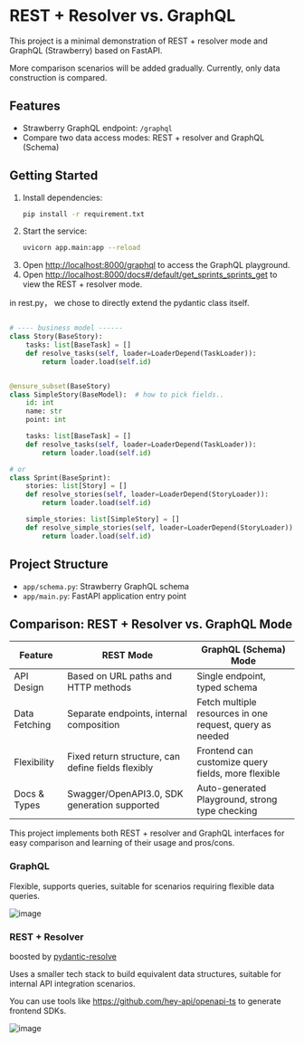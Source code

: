 # REST + Resolver vs. GraphQL

This project is a minimal demonstration of REST + resolver mode and GraphQL (Strawberry) based on FastAPI.

More comparison scenarios will be added gradually. Currently, only data construction is compared.

## Features

- Strawberry GraphQL endpoint: `/graphql`
- Compare two data access modes: REST + resolver and GraphQL (Schema)

## Getting Started

1. Install dependencies:
   ```sh
   pip install -r requirement.txt
   ```
2. Start the service:
   ```sh
   uvicorn app.main:app --reload
   ```
3. Open [http://localhost:8000/graphql](http://localhost:8000/graphql) to access the GraphQL playground.
4. Open [http://localhost:8000/docs#/default/get_sprints_sprints_get](http://localhost:8000/docs#/default/get_sprints_sprints_get) to view the REST + resolver mode.

in rest.py， we chose to directly extend the pydantic class itself.

```python

# ---- business model ------
class Story(BaseStory):
    tasks: list[BaseTask] = []
    def resolve_tasks(self, loader=LoaderDepend(TaskLoader)):
        return loader.load(self.id)


@ensure_subset(BaseStory)
class SimpleStory(BaseModel):  # how to pick fields..
    id: int
    name: str
    point: int

    tasks: list[BaseTask] = []
    def resolve_tasks(self, loader=LoaderDepend(TaskLoader)):
        return loader.load(self.id)

# or
class Sprint(BaseSprint):
    stories: list[Story] = []
    def resolve_stories(self, loader=LoaderDepend(StoryLoader)):
        return loader.load(self.id)

    simple_stories: list[SimpleStory] = []
    def resolve_simple_stories(self, loader=LoaderDepend(StoryLoader)):
        return loader.load(self.id)
```

## Project Structure

- `app/schema.py`: Strawberry GraphQL schema
- `app/main.py`: FastAPI application entry point

## Comparison: REST + Resolver vs. GraphQL Mode

| Feature       | REST Mode                                          | GraphQL (Schema) Mode                                    |
| ------------- | -------------------------------------------------- | -------------------------------------------------------- |
| API Design    | Based on URL paths and HTTP methods                | Single endpoint, typed schema                            |
| Data Fetching | Separate endpoints, internal composition           | Fetch multiple resources in one request, query as needed |
| Flexibility   | Fixed return structure, can define fields flexibly | Frontend can customize query fields, more flexible       |
| Docs & Types  | Swagger/OpenAPI3.0, SDK generation supported       | Auto-generated Playground, strong type checking          |

This project implements both REST + resolver and GraphQL interfaces for easy comparison and learning of their usage and pros/cons.

### GraphQL

Flexible, supports queries, suitable for scenarios requiring flexible data queries.

![image](https://github.com/user-attachments/assets/cf80c282-b3bc-472d-a584-bbb73a213d4d)

### REST + Resolver

boosted by [pydantic-resolve](https://github.com/allmonday/pydantic-resolve)

Uses a smaller tech stack to build equivalent data structures, suitable for internal API integration scenarios.

You can use tools like https://github.com/hey-api/openapi-ts to generate frontend SDKs.

![image](https://github.com/user-attachments/assets/bb922804-5ed8-429c-b907-a92bf3c4b3ed)
